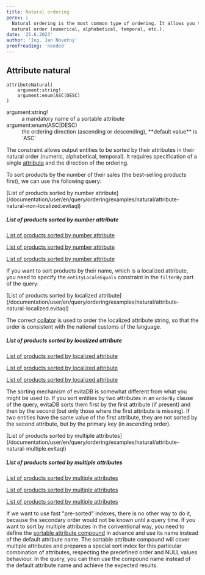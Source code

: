 ```yaml
---
title: Natural ordering
perex: |
  Natural ordering is the most common type of ordering. It allows you to sort entities by their attributes in their 
  natural order (numerical, alphabetical, temporal, etc.).
date: '25.6.2023'
author: 'Ing. Jan Novotný'
proofreading: 'needed'
---
```


## Attribute natural

```evitaql-syntax
attributeNatural(
    argument:string!
    argument:enum(ASC|DESC)
)
```

<dl>
    <dt>argument:string!</dt>
    <dd>
        a mandatory name of a sortable attribute
    </dd>
    <dt>argument:enum(ASC|DESC)</dt>
    <dd>
        the ordering direction (ascending or descending), **default value** is `ASC`
    </dd>
</dl>            

The constraint allows output entities to be sorted by their attributes in their natural order (numeric, alphabetical,
temporal). It requires specification of a single [attribute](../../use/data-model.md#attributes-unique-filterable-sortable-localized)
and the direction of the ordering.

To sort products by the number of their sales (the best-selling products first), we can use the following query:

<SourceCodeTabs requires="evita_functional_tests/src/test/resources/META-INF/documentation/evitaql-init.java" langSpecificTabOnly>
[List of products sorted by number attribute](/documentation/user/en/query/ordering/examples/natural/attribute-natural-non-localized.evitaql)
</SourceCodeTabs>

<Note type="info">

<NoteTitle toggles="true">

##### List of products sorted by number attribute
</NoteTitle>

<LanguageSpecific to="evitaql,java">

<MDInclude>[List of products sorted by number attribute](/documentation/user/en/query/ordering/examples/natural/attribute-natural-non-localized.evitaql.md)</MDInclude>

</LanguageSpecific>

<LanguageSpecific to="graphql">

<MDInclude>[List of products sorted by number attribute](/documentation/user/en/query/ordering/examples/natural/attribute-natural-non-localized.graphql.json.md)</MDInclude>

</LanguageSpecific>

<LanguageSpecific to="rest">

<MDInclude>[List of products sorted by number attribute](/documentation/user/en/query/ordering/examples/natural/attribute-natural-non-localized.rest.json.md)</MDInclude>

</LanguageSpecific>

</Note>

If you want to sort products by their name, which is a localized attribute, you need to specify the `entityLocaleEquals`
constraint in the `filterBy` part of the query:

<SourceCodeTabs requires="evita_functional_tests/src/test/resources/META-INF/documentation/evitaql-init.java" langSpecificTabOnly>
[List of products sorted by localized attribute](/documentation/user/en/query/ordering/examples/natural/attribute-natural-localized.evitaql)
</SourceCodeTabs>

The correct [collator](https://docs.oracle.com/en/java/javase/17/docs/api/java.base/java/text/Collator.html) is used to 
order the localized attribute string, so that the order is consistent with the national customs of the language.

<Note type="info">

<NoteTitle toggles="true">

##### List of products sorted by localized attribute
</NoteTitle>

<LanguageSpecific to="evitaql,java">

<MDInclude>[List of products sorted by localized attribute](/documentation/user/en/query/ordering/examples/natural/attribute-natural-localized.evitaql.md)</MDInclude>

</LanguageSpecific>

<LanguageSpecific to="graphql">

<MDInclude>[List of products sorted by localized attribute](/documentation/user/en/query/ordering/examples/natural/attribute-natural-localized.graphql.json.md)</MDInclude>

</LanguageSpecific>

<LanguageSpecific to="rest">

<MDInclude>[List of products sorted by localized attribute](/documentation/user/en/query/ordering/examples/natural/attribute-natural-localized.rest.json.md)</MDInclude>

</LanguageSpecific>

</Note>

The sorting mechanism of evitaDB is somewhat different from what you might be used to. If you sort entities by two
attributes in an `orderBy` clause of the query, evitaDB sorts them first by the first attribute (if present) and then
by the second (but only those where the first attribute is missing). If two entities have the same value of the first
attribute, they are not sorted by the second attribute, but by the primary key (in ascending order).

<SourceCodeTabs requires="evita_functional_tests/src/test/resources/META-INF/documentation/evitaql-init.java" langSpecificTabOnly>
[List of products sorted by multiple attributes](/documentation/user/en/query/ordering/examples/natural/attribute-natural-multiple.evitaql)
</SourceCodeTabs>

<Note type="info">

<NoteTitle toggles="true">

##### List of products sorted by multiple attributes
</NoteTitle>

<LanguageSpecific to="evitaql,java">

<MDInclude>[List of products sorted by multiple attributes](/documentation/user/en/query/ordering/examples/natural/attribute-natural-multiple.evitaql.md)</MDInclude>

</LanguageSpecific>

<LanguageSpecific to="graphql">

<MDInclude>[List of products sorted by multiple attributes](/documentation/user/en/query/ordering/examples/natural/attribute-natural-multiple.graphql.json.md)</MDInclude>

</LanguageSpecific>

<LanguageSpecific to="rest">

<MDInclude>[List of products sorted by multiple attributes](/documentation/user/en/query/ordering/examples/natural/attribute-natural-multiple.rest.json.md)</MDInclude>

</LanguageSpecific>

</Note>

If we want to use fast "pre-sorted" indexes, there is no other way to do it, because the secondary order would not be 
known until a query time. If you want to sort by multiple attributes in the conventional way, you need to define the
[sortable attribute compound](../../use/schema.md#sortable-attribute-compounds) in advance and use its name instead of
the default attribute name. The sortable attribute compound will cover multiple attributes and prepares a special
sort index for this particular combination of attributes, respecting the predefined order and NULL values behaviour.
In the query, you can then use the compound name instead of the default attribute name and achieve the expected results.